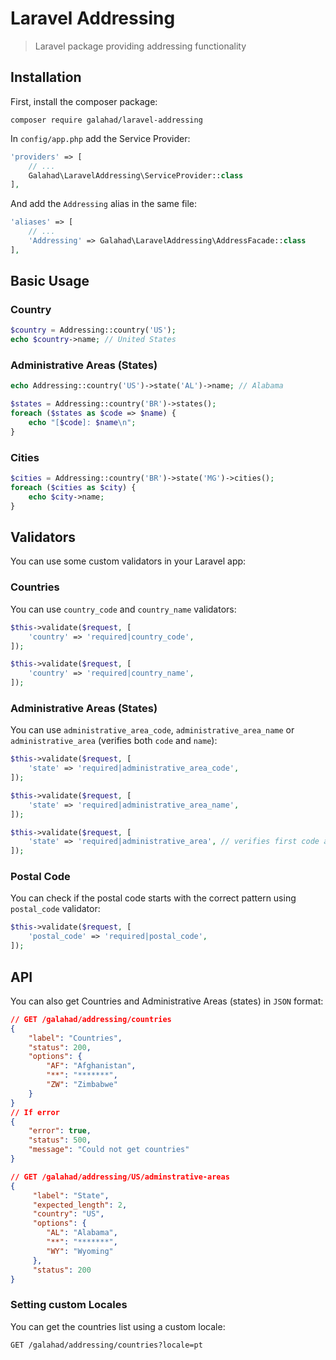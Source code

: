 # Laravel Addressing

> Laravel package providing addressing functionality

## Installation

First, install the composer package:

```
composer require galahad/laravel-addressing
```

In `config/app.php` add the Service Provider:

```php
'providers' => [
    // ... 
    Galahad\LaravelAddressing\ServiceProvider::class
],
```

And add the `Addressing` alias in the same file:

```php
'aliases' => [
    // ...
    'Addressing' => Galahad\LaravelAddressing\AddressFacade::class
],
```

## Basic Usage

### Country

```php
$country = Addressing::country('US');
echo $country->name; // United States
```

### Administrative Areas (States)

```php
echo Addressing::country('US')->state('AL')->name; // Alabama
```

```php
$states = Addressing::country('BR')->states();
foreach ($states as $code => $name) {
    echo "[$code]: $name\n";
}
```

### Cities

```php
$cities = Addressing::country('BR')->state('MG')->cities();
foreach ($cities as $city) {
    echo $city->name;
}
```

## Validators

You can use some custom validators in your Laravel app:

### Countries

You can use `country_code` and `country_name` validators:

```php
$this->validate($request, [
    'country' => 'required|country_code',
]);

$this->validate($request, [
    'country' => 'required|country_name',
]);
```

### Administrative Areas (States)

You can use `administrative_area_code`, `administrative_area_name` or `administrative_area` (verifies both `code` and `name`):

```php
$this->validate($request, [
    'state' => 'required|administrative_area_code',
]);

$this->validate($request, [
    'state' => 'required|administrative_area_name',
]);

$this->validate($request, [
    'state' => 'required|administrative_area', // verifies first code and after name
]);
```

### Postal Code

You can check if the postal code starts with the correct pattern using `postal_code` validator:

```php
$this->validate($request, [
    'postal_code' => 'required|postal_code',
]);
```

## API

You can also get Countries and Administrative Areas (states) in `JSON` format:

```json
// GET /galahad/addressing/countries
{
    "label": "Countries",
    "status": 200,
    "options": {
        "AF": "Afghanistan",
        "**": "*******",
        "ZW": "Zimbabwe"
    }
}
// If error
{
    "error": true,
    "status": 500,
    "message": "Could not get countries"
}

// GET /galahad/addressing/US/adminstrative-areas
{
     "label": "State",
     "expected_length": 2,
     "country": "US",
     "options": {
        "AL": "Alabama",
        "**": "*******",
        "WY": "Wyoming"
     },
     "status": 200
}
```

### Setting custom Locales

You can get the countries list using a custom locale:

```
GET /galahad/addressing/countries?locale=pt
```
